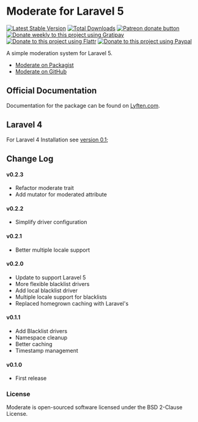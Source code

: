 # Moderate for Laravel 5

[![Latest Stable Version](https://poser.pugx.org/torann/moderate/v/stable.png)](https://packagist.org/packages/torann/moderate)
[![Total Downloads](https://poser.pugx.org/torann/moderate/downloads.png)](https://packagist.org/packages/torann/moderate)
[![Patreon donate button](https://img.shields.io/badge/patreon-donate-yellow.svg)](https://www.patreon.com/torann)
[![Donate weekly to this project using Gratipay](https://img.shields.io/badge/gratipay-donate-yellow.svg)](https://gratipay.com/~torann)
[![Donate to this project using Flattr](https://img.shields.io/badge/flattr-donate-yellow.svg)](https://flattr.com/profile/torann)
[![Donate to this project using Paypal](https://img.shields.io/badge/Donate-PayPal-green.svg)](https://www.paypal.com/cgi-bin/webscr?cmd=_s-xclick&hosted_button_id=4CJA2A97NPYVU)

A simple moderation system for Laravel 5.

- [Moderate on Packagist](https://packagist.org/packages/torann/moderate)
- [Moderate on GitHub](https://github.com/torann/laravel-moderate)

## Official Documentation

Documentation for the package can be found on [Lyften.com](http://lyften.com/projects/laravel-moderate/).

## Laravel 4

For Laravel 4 Installation see [version 0.1](https://github.com/Torann/laravel-moderate/tree/0.1);

## Change Log

#### v0.2.3

- Refactor moderate trait
- Add mutator for moderated attribute

#### v0.2.2

- Simplify driver configuration

#### v0.2.1

- Better multiple locale support

#### v0.2.0

- Update to support Laravel 5
- More flexible blacklist drivers
- Add local blacklist driver
- Multiple locale support for blacklists
- Replaced homegrown caching with Laravel's

#### v0.1.1

- Add Blacklist drivers
- Namespace cleanup
- Better caching
- Timestamp management

#### v0.1.0

- First release

### License

Moderate is open-sourced software licensed under the BSD 2-Clause License.

